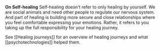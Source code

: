 **On Self-healing**
Self-healing doesn't refer to only healing by yourself. We are social animals and need other people to regulate our nervous system. And part of healing is building more secure and close relationships where you feel comfortable expressing your emotions. Rather, it refers to you taking up the full responsibility for your healing journey.

See [[Healing journeys]] for an overview of healing journeys and what [[psychotechnologies]] helped them.